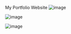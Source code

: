 My Portfolio Website
![image](https://github.com/Mukhammadkodir27/my_portfolio/assets/99057791/c7a2c10c-129e-4f18-8dd5-0ac1d25d4e1e)

![image](https://github.com/Mukhammadkodir27/my_portfolio/assets/99057791/bf5f94b5-0495-4a1a-bd44-bb53d8392298)

![image](https://github.com/Mukhammadkodir27/my_portfolio/assets/99057791/7a59a66f-a861-4bf9-b334-7c90c764eb11)
